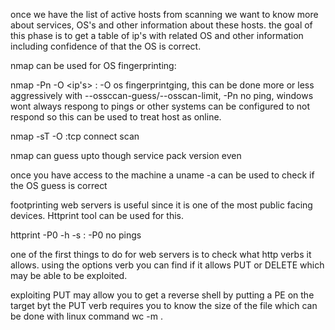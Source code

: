 
once we have the list of active hosts from scanning we want to know more about services, OS's and other information about these hosts. the goal of this phase is to get a table of ip's with related OS and other information including confidence of that the OS is correct.

nmap can be used for OS fingerprinting:

nmap -Pn -O <ip's> : -O os fingerprintging, this can be done more or less aggressively with --ossccan-guess/--osscan-limit, -Pn no ping, windows wont always respong to pings or other systems can be configured to not respond so this can be used to treat host as online.

nmap -sT -O <ip range> :tcp connect scan
  
nmap can guess upto though service pack version even 

once you have access to the machine a uname -a can be used to check if the OS guess is correct


footprinting web servers is useful since it is one of the most public facing devices. Httprint tool can be used for this.

httprint -P0 -h <target host> -s <signature file> : -P0 no pings

one of the first things to do for web servers is to check what http verbs it allows. using the options verb you can find if it allows PUT or DELETE which may be able to be exploited.

exploiting PUT may allow you to get a reverse shell by putting a PE on the target byt the PUT verb requires you to know the size of the file which can be done with linux command  wc -m <file>.
